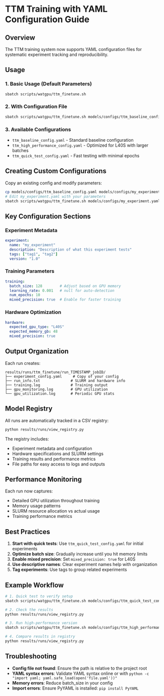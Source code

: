 # TTM Training with YAML Configuration Guide

## Overview
The TTM training system now supports YAML configuration files for systematic experiment tracking and reproducibility.

## Usage

### 1. Basic Usage (Default Parameters)
```bash
sbatch scripts/watgpu/ttm_finetune.sh
```

### 2. With Configuration File
```bash
sbatch scripts/watgpu/ttm_finetune.sh models/configs/ttm_baseline_config.yaml
```

### 3. Available Configurations
- `ttm_baseline_config.yaml` - Standard baseline configuration
- `ttm_high_performance_config.yaml` - Optimized for L40S with larger batches
- `ttm_quick_test_config.yaml` - Fast testing with minimal epochs

## Creating Custom Configurations

Copy an existing config and modify parameters:
```bash
cp models/configs/ttm_baseline_config.yaml models/configs/my_experiment.yaml
# Edit my_experiment.yaml with your parameters
sbatch scripts/watgpu/ttm_finetune.sh models/configs/my_experiment.yaml
```

## Key Configuration Sections

### Experiment Metadata
```yaml
experiment:
  name: "my_experiment"
  description: "Description of what this experiment tests"
  tags: ["tag1", "tag2"]
  version: "1.0"
```

### Training Parameters
```yaml
training:
  batch_size: 128        # Adjust based on GPU memory
  learning_rate: 0.001   # null for auto-detection
  num_epochs: 10
  mixed_precision: true  # Enable for faster training
```

### Hardware Optimization
```yaml
hardware:
  expected_gpu_type: "L40S"
  expected_memory_gb: 48
  mixed_precision: true
```

## Output Organization

Each run creates:
```
results/runs/ttm_finetune/run_TIMESTAMP_jobID/
├── experiment_config.yaml     # Copy of your config
├── run_info.txt              # SLURM and hardware info
├── training.log              # Training output
├── gpu_monitoring.log        # GPU utilization
└── gpu_utilization.log       # Periodic GPU stats
```

## Model Registry

All runs are automatically tracked in a CSV registry:
```bash
python results/runs/view_registry.py
```

The registry includes:
- Experiment metadata and configuration
- Hardware specifications and SLURM settings
- Training results and performance metrics
- File paths for easy access to logs and outputs

## Performance Monitoring

Each run now captures:
- Detailed GPU utilization throughout training
- Memory usage patterns
- SLURM resource allocation vs actual usage
- Training performance metrics

## Best Practices

1. **Start with quick tests**: Use `ttm_quick_test_config.yaml` for initial experiments
2. **Optimize batch size**: Gradually increase until you hit memory limits
3. **Enable mixed precision**: Set `mixed_precision: true` for L40S
4. **Use descriptive names**: Clear experiment names help with organization
5. **Tag experiments**: Use tags to group related experiments

## Example Workflow

```bash
# 1. Quick test to verify setup
sbatch scripts/watgpu/ttm_finetune.sh models/configs/ttm_quick_test_config.yaml

# 2. Check the results
python results/runs/view_registry.py

# 3. Run high-performance version
sbatch scripts/watgpu/ttm_finetune.sh models/configs/ttm_high_performance_config.yaml

# 4. Compare results in registry
python results/runs/view_registry.py
```

## Troubleshooting

- **Config file not found**: Ensure the path is relative to the project root
- **YAML syntax errors**: Validate YAML syntax online or with `python -c "import yaml; yaml.safe_load(open('file.yaml'))"`
- **Memory errors**: Reduce batch_size in your config
- **Import errors**: Ensure PyYAML is installed: `pip install PyYAML`
